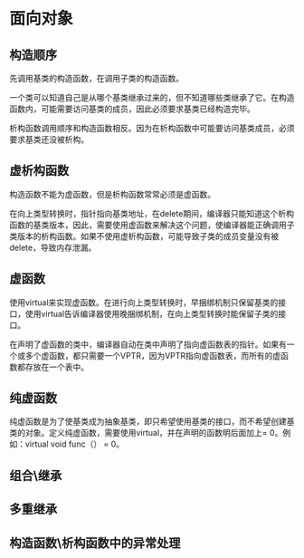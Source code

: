 # 面向对象
## 构造顺序

先调用基类的构造函数，在调用子类的构造函数。

一个类可以知道自己是从哪个基类继承过来的，但不知道哪些类继承了它。在构造函数内，可能需要访问基类的成员，因此必须要求基类已经构造完毕。

析构函数调用顺序和构造函数相反。因为在析构函数中可能要访问基类成员，必须要求基类还没被析构。

## 虚析构函数

构造函数不能为虚函数，但是析构函数常常必须是虚函数。

在向上类型转换时，指针指向基类地址，在delete期间，编译器只能知道这个析构函数的基类版本，因此，需要使用虚函数来解决这个问题，使编译器能正确调用子类版本的析构函数。如果不使用虚析构函数，可能导致子类的成员变量没有被delete，导致内存泄漏。

## 虚函数

使用virtual来实现虚函数。在进行向上类型转换时，早捆绑机制只保留基类的接口，使用virtual告诉编译器使用晚捆绑机制，在向上类型转换时能保留子类的接口。

在声明了虚函数的类中，编译器自动在类中声明了指向虚函数表的指针。如果有一个或多个虚函数，都只需要一个VPTR，因为VPTR指向虚函数表，而所有的虚函数都存放在一个表中。

## 纯虚函数

纯虚函数是为了使基类成为抽象基类，即只希望使用基类的接口，而不希望创建基类的对象。定义纯虚函数，需要使用virtual，并在声明的函数明后面加上= 0。例如：virtual void func（） = 0。


## 组合\继承
## 多重继承
## 构造函数\析构函数中的异常处理


